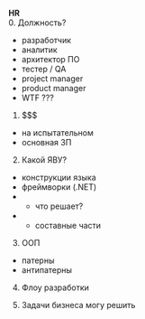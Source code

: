 **HR**  
0. Должность?  
- разработчик  
- аналитик  
- архитектор ПО  
- тестер / QA  
- project manager  
- product manager  
- WTF ???  

1. $$$
- на испытательном
- основная ЗП

2. Какой ЯВУ?
- конструкции языка  
- фреймворки (.NET)  
- - что решает?
- - составные части

3. ООП  
- патерны
- антипатерны

4. Флоу разработки

5. Задачи бизнеса могу решить







